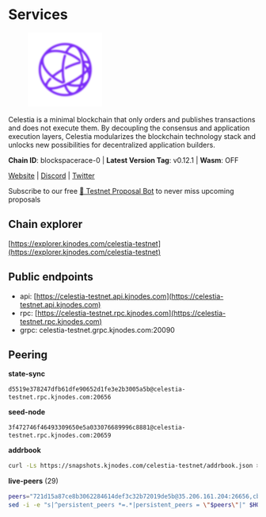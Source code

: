 # Services

<figure><img src="https://raw.githubusercontent.com/kj89/cosmos-images/main/logos/celestia.png" width="150" alt=""><figcaption></figcaption></figure>

Celestia is a minimal blockchain that only orders and publishes transactions and  does not execute them. By decoupling the consensus and application execution layers,  Celestia modularizes the blockchain technology stack and unlocks new possibilities  for decentralized application builders.

**Chain ID**: blockspacerace-0 | **Latest Version Tag**: v0.12.1 | **Wasm**: OFF

[Website](https://celestia.org) | [Discord](https://discord.gg/celestiacommunity) | [Twitter](https://twitter.com/CelestiaOrg)



Subscribe to our free [🤖 Testnet Proposal Bot](https://t.me/kjnodes_testnet_proposal_bot) to never miss upcoming proposals


## Chain explorer
[https://explorer.kjnodes.com/celestia-testnet](https://explorer.kjnodes.com/celestia-testnet)

## Public endpoints

* api: [https://celestia-testnet.api.kjnodes.com](https://celestia-testnet.api.kjnodes.com)
* rpc: [https://celestia-testnet.rpc.kjnodes.com](https://celestia-testnet.rpc.kjnodes.com)
* grpc: celestia-testnet.grpc.kjnodes.com:20090

## Peering

**state-sync**

```text
d5519e378247dfb61dfe90652d1fe3e2b3005a5b@celestia-testnet.rpc.kjnodes.com:20656
```

**seed-node**

```text
3f472746f46493309650e5a033076689996c8881@celestia-testnet.rpc.kjnodes.com:20659
```

**addrbook**
```bash
curl -Ls https://snapshots.kjnodes.com/celestia-testnet/addrbook.json > $HOME/.celestia-app/config/addrbook.json
```

**live-peers** (29)
```bash
peers="721d15a87ce8b3062284614def3c32b72019de5b@35.206.161.204:26656,cb0c8eab8b18c4c6a2d0cc030d1b0787656b61bb@65.108.137.39:26656,ebf8c82dd6bc37aebcc38f5bff61593d9e3ca370@65.21.163.230:26656,aa0f4f7f63460c19b448004283b6d3ffc682e443@65.109.38.111:11656,e4fa11cfb413d69d95dc90a0e12125b091b1d574@51.158.115.159:26656,6f3d14f3ca7bb06e6ba560ab78e70aa77c0ca0d0@65.108.99.238:26656,508706c7c37a7a5e4c99c4581d9334cbad34cb86@37.27.2.226:26656,10c84789386c2ee3aacd8e09f04b78fac14fb3d7@209.126.86.119:26656,3ef426538e3b8bfa274aa9a442583bbbda71942f@185.144.99.12:26656,afa8e3de3c304db0fae0113428c1747081df35a2@194.163.134.232:26656,5fa6853eb52bc3a5ff1fe56b988515d16644819a@65.21.232.33:2000,8f14ec71e1d712c912c27485a169c2519628cfb6@185.225.232.196:21656,a20a5f47307049619d2fe689f3c33f1f7ab9470c@162.55.245.144:2130,2b8f5b788108c593378ce0dad8faff180b854cb4@185.56.139.86:26656,e85b086d236a2c9a4d285e6d44126bb6fc6a1555@131.153.158.209:26656,24770b73138ee6a2113e4c35b5e3525749c21350@109.238.11.182:26656,7a89c8c63ee0a305d236eabb435ea54f1c08d3dd@125.143.190.194:17002,9497e0c783d5cb9b18f6addfcf2f25cdc4d5d1a2@148.113.153.79:36656,ed878d106169c4ac694f571d78b99d8abfe29b33@149.102.130.59:26656,768ac4ece936ca4eb01b763c119edb74c53b58b2@135.181.26.67:26656,0293f2cf7184da95bc6ea6ff31c7e97578b9c7ff@65.109.106.95:26656,fb9fc76ee67cd021b913752b49560dd9184688f2@135.181.216.215:36656,dc76534dfede17c47ec162fce0937b446a627820@206.189.92.202:26656,143a1eda55f71240a9b22a1bedc00868fd2a46de@65.109.19.168:26656,7db3d8fa353b4cf293244f7526cdabfaebef53bf@158.160.24.133:26656,38a3604c87e19301b2a028ef0b4a0735014de749@64.25.109.145:26656,e225815e3da7a26d712c074045977034a901bbc0@5.9.106.214:26686,9fd9275b49d478bf8352dc160dc0e9a184011098@217.182.194.152:26656,d5519e378247dfb61dfe90652d1fe3e2b3005a5b@65.109.68.190:20656"
sed -i -e "s|^persistent_peers *=.*|persistent_peers = \"$peers\"|" $HOME/.celestia-app/config/config.toml
```
